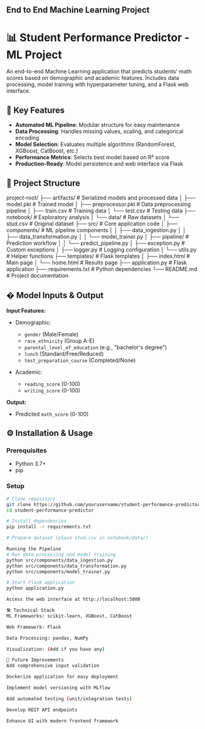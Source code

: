 ## End to End Machine Learning Project

# 📊 Student Performance Predictor - ML Project

An end-to-end Machine Learning application that predicts students' math scores based on demographic and academic features. Includes data processing, model training with hyperparameter tuning, and a Flask web interface.


## 🚀 Key Features

- **Automated ML Pipeline**: Modular structure for easy maintenance
- **Data Processing**: Handles missing values, scaling, and categorical encoding
- **Model Selection**: Evaluates multiple algorithms (RandomForest, XGBoost, CatBoost, etc.)
- **Performance Metrics**: Selects best model based on R² score
- **Production-Ready**: Model persistence and web interface via Flask

## 📂 Project Structure
project-root/
├── artifacts/ # Serialized models and processed data
│ ├── model.pkl # Trained model
│ ├── preprocessor.pkl # Data preprocessing pipeline
│ ├── train.csv # Training data
│ └── test.csv # Testing data
├── notebook/ # Exploratory analysis
│ └── data/ # Raw datasets
│ └── stud.csv # Original dataset
├── src/ # Core application code
│ ├── components/ # ML pipeline components
│ │ ├── data_ingestion.py
│ │ ├── data_transformation.py
│ │ └── model_trainer.py
│ ├── pipeline/ # Prediction workflow
│ │ └── predict_pipeline.py
│ ├── exception.py # Custom exceptions
│ ├── logger.py # Logging configuration
│ └── utils.py # Helper functions
├── templates/ # Flask templates
│ ├── index.html # Main page
│ └── home.html # Results page
├── application.py # Flask application
├── requirements.txt # Python dependencies
└── README.md # Project documentation


## � Model Inputs & Output

**Input Features:**
- Demographic:
  - `gender` (Male/Female)
  - `race_ethnicity` (Group A-E)
  - `parental_level_of_education` (e.g., "bachelor's degree")
  - `lunch` (Standard/Free/Reduced)
  - `test_preparation_course` (Completed/None)
  
- Academic:
  - `reading_score` (0-100)
  - `writing_score` (0-100)

**Output:**
- Predicted `math_score` (0-100)

## ⚙️ Installation & Usage

### Prerequisites
- Python 3.7+
- pip

### Setup
```bash
# Clone repository
git clone https://github.com/yourusername/student-performance-predictor.git
cd student-performance-predictor

# Install dependencies
pip install -r requirements.txt

# Prepare dataset (place stud.csv in notebook/data/)

Running the Pipeline
# Run data processing and model training
python src/components/data_ingestion.py
python src/components/data_transformation.py
python src/components/model_trainer.py

# Start Flask application
python application.py

Access the web interface at http://localhost:5000

🛠️ Technical Stack
ML Frameworks: scikit-learn, XGBoost, CatBoost

Web Framework: Flask

Data Processing: pandas, NumPy

Visualization: (Add if you have any)

🔮 Future Improvements
Add comprehensive input validation

Dockerize application for easy deployment

Implement model versioning with MLflow

Add automated testing (unit/integration tests)

Develop REST API endpoints

Enhance UI with modern frontend framework
